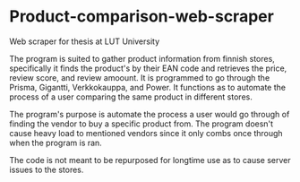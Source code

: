 # Product-comparison-web-scraper
Web scraper for thesis at LUT University

The program is suited to gather product information from finnish stores, specifically it finds the product's by their EAN code and retrieves the price, review score, and review amoount. It is programmed to go through the Prisma, Gigantti, Verkkokauppa, and Power. It functions as to automate the process of a user comparing the same product in different stores.

The program's purpose is automate the process a user would go through of finding the vendor to buy a specific product from. The program doesn't cause heavy load to mentioned vendors since it only combs once through when the program is ran.

The code is not meant to be repurposed for longtime use as to cause server issues to the stores.
